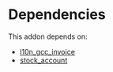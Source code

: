# Dependencies

This addon depends on:

- [l10n_gcc_invoice](https://github.com/bringout/oca-ocb-l10n_asia-pacific/tree/bbd07224c6f605fd90bfd9afc109b02df2e8e75c/odoo-bringout-oca-ocb-l10n_gcc_invoice)
- [stock_account](https://github.com/bringout/oca-ocb-accounting/tree/ddf6c0d80189f2cd640968f14b2d1346fca52a9f/odoo-bringout-oca-ocb-stock_account)
